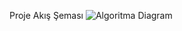 Proje Akış Şeması
![Algoritma Diagram](https://user-images.githubusercontent.com/60883760/116971010-9bf32180-acc1-11eb-8c10-079bf44f232a.png)

